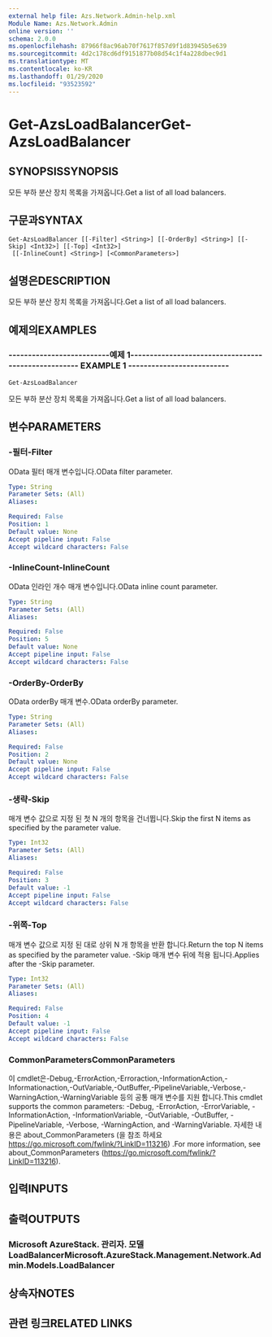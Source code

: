 ```yaml
---
external help file: Azs.Network.Admin-help.xml
Module Name: Azs.Network.Admin
online version: ''
schema: 2.0.0
ms.openlocfilehash: 87966f8ac96ab70f7617f857d9f1d83945b5e639
ms.sourcegitcommit: 4d2c178cd6df9151877b08d54c1f4a228dbec9d1
ms.translationtype: MT
ms.contentlocale: ko-KR
ms.lasthandoff: 01/29/2020
ms.locfileid: "93523592"
---
```

# <span data-ttu-id="80824-101">Get-AzsLoadBalancer</span><span class="sxs-lookup"><span data-stu-id="80824-101">Get-AzsLoadBalancer</span></span>

## <span data-ttu-id="80824-102">SYNOPSIS</span><span class="sxs-lookup"><span data-stu-id="80824-102">SYNOPSIS</span></span>
<span data-ttu-id="80824-103">모든 부하 분산 장치 목록을 가져옵니다.</span><span class="sxs-lookup"><span data-stu-id="80824-103">Get a list of all load balancers.</span></span>

## <span data-ttu-id="80824-104">구문과</span><span class="sxs-lookup"><span data-stu-id="80824-104">SYNTAX</span></span>

```
Get-AzsLoadBalancer [[-Filter] <String>] [[-OrderBy] <String>] [[-Skip] <Int32>] [[-Top] <Int32>]
 [[-InlineCount] <String>] [<CommonParameters>]
```

## <span data-ttu-id="80824-105">설명은</span><span class="sxs-lookup"><span data-stu-id="80824-105">DESCRIPTION</span></span>
<span data-ttu-id="80824-106">모든 부하 분산 장치 목록을 가져옵니다.</span><span class="sxs-lookup"><span data-stu-id="80824-106">Get a list of all load balancers.</span></span>

## <span data-ttu-id="80824-107">예제의</span><span class="sxs-lookup"><span data-stu-id="80824-107">EXAMPLES</span></span>

### <span data-ttu-id="80824-108">--------------------------예제 1--------------------------</span><span class="sxs-lookup"><span data-stu-id="80824-108">-------------------------- EXAMPLE 1 --------------------------</span></span>
```
Get-AzsLoadBalancer
```

<span data-ttu-id="80824-109">모든 부하 분산 장치 목록을 가져옵니다.</span><span class="sxs-lookup"><span data-stu-id="80824-109">Get a list of all load balancers.</span></span>

## <span data-ttu-id="80824-110">변수</span><span class="sxs-lookup"><span data-stu-id="80824-110">PARAMETERS</span></span>

### <span data-ttu-id="80824-111">-필터</span><span class="sxs-lookup"><span data-stu-id="80824-111">-Filter</span></span>
<span data-ttu-id="80824-112">OData 필터 매개 변수입니다.</span><span class="sxs-lookup"><span data-stu-id="80824-112">OData filter parameter.</span></span>

```yaml
Type: String
Parameter Sets: (All)
Aliases: 

Required: False
Position: 1
Default value: None
Accept pipeline input: False
Accept wildcard characters: False
```

### <span data-ttu-id="80824-113">-InlineCount</span><span class="sxs-lookup"><span data-stu-id="80824-113">-InlineCount</span></span>
<span data-ttu-id="80824-114">OData 인라인 개수 매개 변수입니다.</span><span class="sxs-lookup"><span data-stu-id="80824-114">OData inline count parameter.</span></span>

```yaml
Type: String
Parameter Sets: (All)
Aliases: 

Required: False
Position: 5
Default value: None
Accept pipeline input: False
Accept wildcard characters: False
```

### <span data-ttu-id="80824-115">-OrderBy</span><span class="sxs-lookup"><span data-stu-id="80824-115">-OrderBy</span></span>
<span data-ttu-id="80824-116">OData orderBy 매개 변수.</span><span class="sxs-lookup"><span data-stu-id="80824-116">OData orderBy parameter.</span></span>

```yaml
Type: String
Parameter Sets: (All)
Aliases: 

Required: False
Position: 2
Default value: None
Accept pipeline input: False
Accept wildcard characters: False
```

### <span data-ttu-id="80824-117">-생략</span><span class="sxs-lookup"><span data-stu-id="80824-117">-Skip</span></span>
<span data-ttu-id="80824-118">매개 변수 값으로 지정 된 첫 N 개의 항목을 건너뜁니다.</span><span class="sxs-lookup"><span data-stu-id="80824-118">Skip the first N items as specified by the parameter value.</span></span>

```yaml
Type: Int32
Parameter Sets: (All)
Aliases: 

Required: False
Position: 3
Default value: -1
Accept pipeline input: False
Accept wildcard characters: False
```

### <span data-ttu-id="80824-119">-위쪽</span><span class="sxs-lookup"><span data-stu-id="80824-119">-Top</span></span>
<span data-ttu-id="80824-120">매개 변수 값으로 지정 된 대로 상위 N 개 항목을 반환 합니다.</span><span class="sxs-lookup"><span data-stu-id="80824-120">Return the top N items as specified by the parameter value.</span></span>
<span data-ttu-id="80824-121">-Skip 매개 변수 뒤에 적용 됩니다.</span><span class="sxs-lookup"><span data-stu-id="80824-121">Applies after the -Skip parameter.</span></span>

```yaml
Type: Int32
Parameter Sets: (All)
Aliases: 

Required: False
Position: 4
Default value: -1
Accept pipeline input: False
Accept wildcard characters: False
```

### <span data-ttu-id="80824-122">CommonParameters</span><span class="sxs-lookup"><span data-stu-id="80824-122">CommonParameters</span></span>
<span data-ttu-id="80824-123">이 cmdlet은-Debug,-ErrorAction,-Erroraction,-InformationAction,-Informationaction,-OutVariable,-OutBuffer,-PipelineVariable,-Verbose,-WarningAction,-WarningVariable 등의 공통 매개 변수를 지원 합니다.</span><span class="sxs-lookup"><span data-stu-id="80824-123">This cmdlet supports the common parameters: -Debug, -ErrorAction, -ErrorVariable, -InformationAction, -InformationVariable, -OutVariable, -OutBuffer, -PipelineVariable, -Verbose, -WarningAction, and -WarningVariable.</span></span> <span data-ttu-id="80824-124">자세한 내용은 about_CommonParameters (을 참조 하세요 https://go.microsoft.com/fwlink/?LinkID=113216) .</span><span class="sxs-lookup"><span data-stu-id="80824-124">For more information, see about_CommonParameters (https://go.microsoft.com/fwlink/?LinkID=113216).</span></span>

## <span data-ttu-id="80824-125">입력</span><span class="sxs-lookup"><span data-stu-id="80824-125">INPUTS</span></span>

## <span data-ttu-id="80824-126">출력</span><span class="sxs-lookup"><span data-stu-id="80824-126">OUTPUTS</span></span>

### <span data-ttu-id="80824-127">Microsoft AzureStack. 관리자. 모델 LoadBalancer</span><span class="sxs-lookup"><span data-stu-id="80824-127">Microsoft.AzureStack.Management.Network.Admin.Models.LoadBalancer</span></span>

## <span data-ttu-id="80824-128">상속자</span><span class="sxs-lookup"><span data-stu-id="80824-128">NOTES</span></span>

## <span data-ttu-id="80824-129">관련 링크</span><span class="sxs-lookup"><span data-stu-id="80824-129">RELATED LINKS</span></span>

